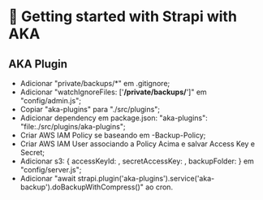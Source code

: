 # 🚀 Getting started with Strapi with AKA

## AKA Plugin
- Adicionar "private/backups/*" em .gitignore;
- Adicionar "watchIgnoreFiles: ['**/private/backups/**']" em "config/admin.js";
- Copiar "aka-plugins" para "./src/plugins";
- Adicionar dependency em package.json: "aka-plugins": "file:./src/plugins/aka-plugins";
- Criar AWS IAM Policy se baseando em <Cliente>-Backup-Policy;
- Criar AWS IAM User associando a Policy Acima e salvar Access Key e Secret;
- Adicionar s3: { 
    accessKeyId: <accessKey>,
    secretAccessKey: <secretKey>,
    backupFolder:<backupFolder> 
  } em "config/server.js";
- Adicionar "await strapi.plugin('aka-plugins').service('aka-backup').doBackupWithCompress()" ao cron.
